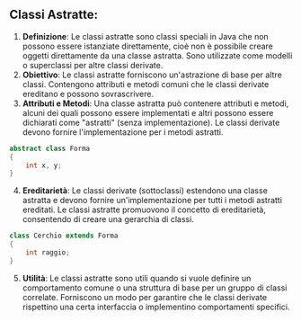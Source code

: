 ## Classi Astratte:

1. **Definizione**: Le classi astratte sono classi speciali in Java che non possono essere istanziate direttamente, cioè non è possibile creare oggetti direttamente da una classe astratta. Sono utilizzate come modelli o superclassi per altre classi derivate.
2. **Obiettivo**: Le classi astratte forniscono un'astrazione di base per altre classi. Contengono attributi e metodi comuni che le classi derivate ereditano e possono sovrascrivere.
3. **Attributi e Metodi**: Una classe astratta può contenere attributi e metodi, alcuni dei quali possono essere implementati e altri possono essere dichiarati come "astratti" (senza implementazione). Le classi derivate devono fornire l'implementazione per i metodi astratti.
```java
abstract class Forma
{
	int x, y;
}
```

4. **Ereditarietà**: Le classi derivate (sottoclassi) estendono una classe astratta e devono fornire un'implementazione per tutti i metodi astratti ereditati. Le classi astratte promuovono il concetto di ereditarietà, consentendo di creare una gerarchia di classi.
```java
class Cerchio extends Forma
{
	int raggio;
}
```

5. **Utilità**: Le classi astratte sono utili quando si vuole definire un comportamento comune o una struttura di base per un gruppo di classi correlate. Forniscono un modo per garantire che le classi derivate rispettino una certa interfaccia o implementino comportamenti specifici.
